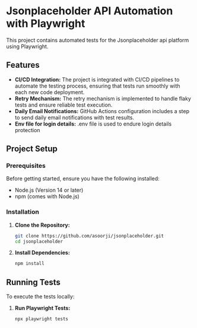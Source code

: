 # Jsonplaceholder API Automation with Playwright

This project contains automated tests for the Jsonplaceholder api platform  using Playwright.

## Features

- **CI/CD Integration:** The project is integrated with CI/CD pipelines to automate the testing process, ensuring that tests run smoothly with each new code deployment.
- **Retry Mechanism:** The retry mechanism is implemented to handle flaky tests and ensure reliable test execution.
- **Daily Email Notifications:** GitHub Actions configuration includes a step to send daily email notifications with test results.
- **Env file for login details:** .env file is used to endure login details protection

## Project Setup

### Prerequisites

Before getting started, ensure you have the following installed:

- Node.js (Version 14 or later)
- npm (comes with Node.js)

### Installation

1. **Clone the Repository:**

   ```bash
   git clone https://github.com/asoorji/jsonplaceholder.git
   cd jsonplaceholder
   ```

2. **Install Dependencies:**

   ```bash
   npm install
   ```

## Running Tests

To execute the tests locally:

1. **Run Playwright Tests:**

   ```bash
   npx playwright tests
   ```